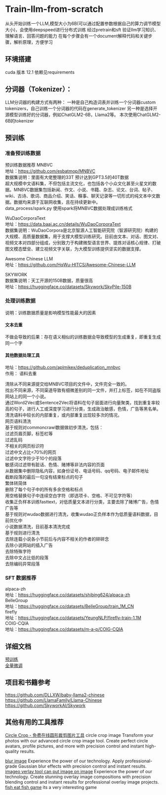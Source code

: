 # Train-llm-from-scratch
从头开始训练一个LLM,模型大小为6B(可以通过配置参数根据自己的算力调节模型大小)，会使用deepspeed进行分布式训练
经过pretrain和sft
验证llm学习知识、理解语言、回答问题的能力
在每个步骤会有一个document解释代码和关键步骤，解析原理，方便学习
## 环境搭建
cuda 版本 12.1
依赖见requirements

## 分词器（Tokenizer）：
LLM分词器的构建方式有两种：
一种是自己构造词表并训练一个分词器custom tokenizers，自己训练一个分词器的代码在generate_tokenizer
另一种是选择开源模型训练好的分词器，例如ChatGLM2-6B，Llama2等。
本次使用ChatGLM2-6B的tokenizer

## 预训练

### 准备预训练数据 
预训练数据推荐
MNBVC  
地址：https://github.com/esbatmop/MNBVC  
数据集说明：里面有大佬整理的33T 预计达到GPT3.5的40T数据  
超大规模中文语料集，不但包括主流文化，也包括各个小众文化甚至火星文的数据。MNBVC数据集包括新闻、作文、小说、书籍、杂志、论文、台词、帖子、wiki、古诗、歌词、商品介绍、笑话、糗事、聊天记录等一切形式的纯文本中文数据。数据均来源于互联网收集，且在持续更新中。    
data_process/spark.py 使用spark将MNBVC数据处理成训练格式

WuDaoCorporaText  
地址：https://data.baai.ac.cn/details/WuDaoCorporaText  
数据集说明：WuDaoCorpora是北京智源人工智能研究院（智源研究院）构建的大规模、高质量数据集，用于支撑大模型训练研究。目前由文本、对话、图文对、视频文本对四部分组成，分别致力于构建微型语言世界、提炼对话核心规律、打破图文模态壁垒、建立视频文字关联，为大模型训练提供坚实的数据支撑。  

Awesome Chinese LLM  
地址：https://github.com/HqWu-HITCS/Awesome-Chinese-LLM  

SKYWORK  
数据集说明：天工开源的150B数据，质量很高  
地址：https://huggingface.co/datasets/Skywork/SkyPile-150B  
### 处理训练数据
说明：训练数据质量是影响模型性能最大的因素
#### 文本去重
不做会导致的后果：存在语义相似的训练数据会导致模型的生成重复，即重复生成同一个字
#### 其他数据处理工具
地址：https://github.com/aplmikex/deduplication_mnbvc  
作用： 语料去重


清除从不同来源提交给MNBVC项目的文件中，文件完全一致的。  
找出不同来源，不同渠道导致有细微差别的同一文件，并打上标签，如在不同盗版网站上的同一个小说。  
通过Word2Vec或Sentence2Vec将语料在句子层面进行向量聚类，找到重复率较高的句子，进行人工或深度学习进行分类，生成政治敏感，色情，广告等黑名单。  
清洗语料中较长的内部重复，或内部重复出现较多次的情况。    
网页语料清洗    
基于规则对commoncrawl数据做初步清洗，包括：  
过滤页眉页脚，标签栏等  
过滤乱码  
不相关的网页标识符  
过滤中文占比<70%的网页  
过滤中文字符少于10个的段落  
敏感词过滤带有脏话、色情、赌博等非法内容的页面  
从数据集中删除隐私内容，如身份证号、电话号码、qq号码、电子邮件地址  
截断段落的最后一句没有结束标点的句子  
繁体转简体  
删除了每个句子中的所有多余空格和标点  
用空格替换句子中连续空白字符（即选项卡、空格、不可见字符等）  
收集正负样本训练fasttext，对低质量文本进行分类，主要去除了赌博广告，色情广告等  
基于规则对wudao数据进行清洗，收集wudao正负样本作为低质量语料数据，目前优化中  
小说数据清洗，目前基本清洗完成  
基于规则进行清洗   
去除连载小说各小节前后与内容不相关的作者的碎碎念  
去除小说网站的插入广告  
去除特殊字符  
去除中文占比低的段落  
去除编码异常段落  

### SFT 数据推荐
alpaca-zh       
地址：https://huggingface.co/datasets/shibing624/alpaca-zh  
BelleGroup    
地址：https://huggingface.co/datasets/BelleGroup/train_1M_CN   
firefly      
地址：https://huggingface.co/datasets/YeungNLP/firefly-train-1.1M    
COIG-CQIA    
地址：https://huggingface.co/datasets/m-a-p/COIG-CQIA  



## 详细文档
[预训练](documents/预训练原理.md)  
[全量微调](documents/SFT.md)
## 项目和书籍参考
https://github.com/DLLXW/baby-llama2-chinese  
https://github.com/LlamaFamily/Llama-Chinese  
https://github.com/SkyworkAI/Skywork

## 其他有用的工具推荐
[Circle Crop - 免费在线圆形裁剪图片工具](https://circlecrop.io/)
circle crop image Transform your photos with our advanced circle crop image tool. Create perfect circle avatars, profile pictures, and more with precision control and instant high-quality results.

[blur image](https://blurimage.io/) Experience the power of our technology. Apply professional-grade Gaussian blur effects with precision control and instant results.
[imageo verlay tool can put image on image](https://imageoverlay.net/)  Experience the power of our technology. Create stunning overlay image compositions with precision blending control and instant results for professional overlay image projects.
[fish eat fish game](https://fisheatfish.org/) its a very interesting game
